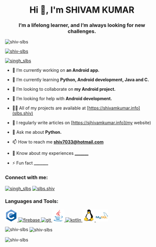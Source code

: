 <h1 align="center">Hi 👋, I'm SHIVAM KUMAR</h1>
<h3 align="center">I’m a lifelong learner, and I’m always looking for new challenges.</h3>

<p align="left"> <img src="https://komarev.com/ghpvc/?username=shiv-slbs&label=Profile%20views&color=0e75b6&style=flat" alt="shiv-slbs" /> </p>

<p align="left"> <a href="https://github.com/ryo-ma/github-profile-trophy"><img src="https://github-profile-trophy.vercel.app/?username=shiv-slbs" alt="shiv-slbs" /></a> </p>

<p align="left"> <a href="https://twitter.com/singh_slbs" target="blank"><img src="https://img.shields.io/twitter/follow/singh_slbs?logo=twitter&style=for-the-badge" alt="singh_slbs" /></a> </p>

- 🔭 I’m currently working on **an Android app.**

- 🌱 I’m currently learning **Python, Android development, Java and C.**

- 👯 I’m looking to collaborate on **my Android project.**

- 🤝 I’m looking for help with **Android development.**

- 👨‍💻 All of my projects are available at [https://shivamkumar.info](slbs.shiv)

- 📝 I regularly write articles on [https://sjhivamkumar.info](my website)

- 💬 Ask me about **Python.**

- 📫 How to reach me **shiv7033@hotmail.com**

- 📄 Know about my experiences [_______](_______)

- ⚡ Fun fact **_______**

<h3 align="left">Connect with me:</h3>
<p align="left">
<a href="https://twitter.com/singh_slbs" target="blank"><img align="center" src="https://raw.githubusercontent.com/rahuldkjain/github-profile-readme-generator/master/src/images/icons/Social/twitter.svg" alt="singh_slbs" height="30" width="40" /></a>
<a href="https://instagram.com/slbs.shiv" target="blank"><img align="center" src="https://raw.githubusercontent.com/rahuldkjain/github-profile-readme-generator/master/src/images/icons/Social/instagram.svg" alt="slbs.shiv" height="30" width="40" /></a>
</p>

<h3 align="left">Languages and Tools:</h3>
<p align="left"> <a href="https://www.cprogramming.com/" target="_blank" rel="noreferrer"> <img src="https://raw.githubusercontent.com/devicons/devicon/master/icons/c/c-original.svg" alt="c" width="40" height="40"/> </a> <a href="https://firebase.google.com/" target="_blank" rel="noreferrer"> <img src="https://www.vectorlogo.zone/logos/firebase/firebase-icon.svg" alt="firebase" width="40" height="40"/> </a> <a href="https://git-scm.com/" target="_blank" rel="noreferrer"> <img src="https://www.vectorlogo.zone/logos/git-scm/git-scm-icon.svg" alt="git" width="40" height="40"/> </a> <a href="https://www.java.com" target="_blank" rel="noreferrer"> <img src="https://raw.githubusercontent.com/devicons/devicon/master/icons/java/java-original.svg" alt="java" width="40" height="40"/> </a> <a href="https://kotlinlang.org" target="_blank" rel="noreferrer"> <img src="https://www.vectorlogo.zone/logos/kotlinlang/kotlinlang-icon.svg" alt="kotlin" width="40" height="40"/> </a> <a href="https://www.linux.org/" target="_blank" rel="noreferrer"> <img src="https://raw.githubusercontent.com/devicons/devicon/master/icons/linux/linux-original.svg" alt="linux" width="40" height="40"/> </a> <a href="https://www.mysql.com/" target="_blank" rel="noreferrer"> <img src="https://raw.githubusercontent.com/devicons/devicon/master/icons/mysql/mysql-original-wordmark.svg" alt="mysql" width="40" height="40"/> </a> </p>

<p><img align="left" src="https://github-readme-stats.vercel.app/api/top-langs?username=shiv-slbs&show_icons=true&locale=en&layout=compact" alt="shiv-slbs" /></p>

<p>&nbsp;<img align="center" src="https://github-readme-stats.vercel.app/api?username=shiv-slbs&show_icons=true&locale=en" alt="shiv-slbs" /></p>

<p><img align="center" src="https://github-readme-streak-stats.herokuapp.com/?user=shiv-slbs&" alt="shiv-slbs" /></p>
